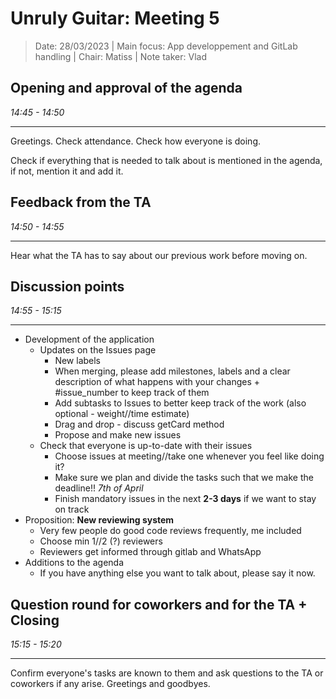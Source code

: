 # Unruly Guitar: Meeting 5

> Date: 28/03/2023 |
> Main focus: App developpement and GitLab handling |
> Chair: Matiss |
> Note taker: Vlad

## Opening and approval of the agenda

*14:45 - 14:50* 

---

Greetings. Check attendance. Check how everyone is doing.

Check if everything that is needed to talk about is mentioned in the agenda, if not, mention it and add it.

## Feedback from the TA

*14:50 - 14:55*

---

Hear what the TA has to say about our previous work before moving on.

## Discussion points

*14:55 - 15:15*

---
  
- Development of the application
  - Updates on the Issues page
    - New labels
    - When merging, please add milestones, labels and a clear description of what happens with your changes + #issue_number to keep track of them
    - Add subtasks to Issues to better keep track of the work (also optional - weight//time estimate)
    - Drag and drop - discuss getCard method
    - Propose and make new issues
  - Check that everyone is up-to-date with their issues
    - Choose issues at meeting//take one whenever you feel like doing it?
    - Make sure we plan and divide the tasks such that we make the deadline!! *7th of April*
    - Finish mandatory issues in the next **2-3 days** if we want to stay on track
- Proposition: **New reviewing system**
  - Very few people do good code reviews frequently, me included
  - Choose min 1//2 (?) reviewers
  - Reviewers get informed through gitlab and WhatsApp
- Additions to the agenda
  - If you have anything else you want to talk about, please say it now.

## Question round for coworkers and for the TA + Closing

*15:15 - 15:20*

---

Confirm everyone's tasks are known to them and ask questions to the TA or coworkers if any arise. 
Greetings and goodbyes.
